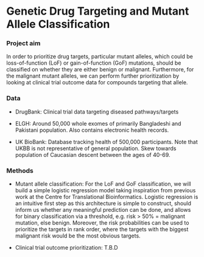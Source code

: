 # Genetic Drug Targeting and Mutant Allele Classification
### Project aim
In order to prioritize drug targets, particular mutant alleles, which could be loss-of-function (LoF) or gain-of-function (GoF) mutations, should be classified on whether they are either benign or malignant. Furthermore, for the malignant mutant alleles, we can perform further prioritization by looking at clinical trial outcome data for compounds targeting that allele. 
### Data
- DrugBank: Clinical trial data targeting diseased pathways/targets 

- ELGH: Around 50,000 whole exomes of primarily Bangladeshi and Pakistani population. Also contains electronic health records.

- UK BioBank: Database tracking health of 500,000 participants. Note that UKBB is not representative of general population. Skew towards population of Caucasian descent between the ages of 40-69. 
### Methods 
- Mutant allele classification: For the LoF and GoF classification, we will build a simple logistic regression model taking inspiration from previous work at the Centre for Translational Bioinformatics. Logistic regression is an intuitive first step as this architecture is simple to construct, should inform us whether any meaningful prediction can be done, and allows for binary classification via a threshold, e.g. risk > 50% = malignant mutation, else benign. Moreover, the risk probabilities can be used to prioritize the targets in rank order, where the targets with the biggest malignant risk would be the most obvious targets. 

- Clinical trial outcome prioritization: T.B.D
